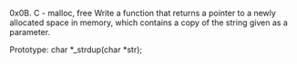 0x0B. C - malloc, free
Write a function that returns a pointer to a newly allocated space in memory, which contains a copy of the string given as a parameter.

Prototype: char *_strdup(char *str);

